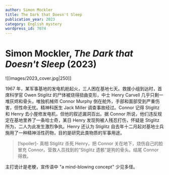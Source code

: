 ```yaml
---
author: Simon Mockler
title: The Dark that Doesn't Sleep
publication_year: 2023
category: English mystery
wordpress_id: 7074
---
```


# Simon Mockler, <i>The Dark that Doesn't Sleep</i> (2023)

![[images/2023_cover.jpg|250]]

1967 年，某军事基地的发电机舱起火，三人困在基地七天。救援小组到达时，首席科学官 Owen Stiglitz 的尸体被烧得扭曲变形，中士 Henry Carvell 几乎只剩一堆灰烬和骨头，唯独机械师 Connor Murphy 倒在舱外，手部和面部受到严重伤害，但性命无忧。精神科医生 Jack Miller 调查事故经过。Connor 记得 Stiglitz 和 Henry 去小屋修发电机，但他的叙述漏洞百出。据 Connor 所说，他们违反规定在基地里养了一条哈士奇，某日 Henry 发现狗被人残忍打伤，怀疑是 Stiglitz 所为，二人为此发生激烈争执。Henry 还认为 Stiglitz 自去年十二月起对基地士兵施用了一种精神活性药物，目的是研究此类物质的军事用途。

> [!spoiler]- 真相
> Stiglitz 杀死 Henry，把 Connor 关在地下，烧伤自己的脸冒充 Connor。营救人员找到的“Stiglitz 遗骸”是狗的骨头。结尾 Connor 得救。

主打诡计是老梗，宣传语中 "a mind-blowing concept" 少见多怪。